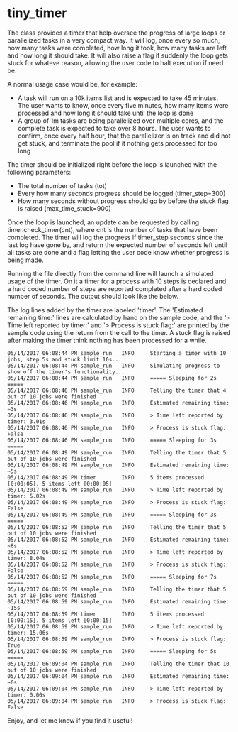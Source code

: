 # tiny_timer
The class provides a timer that help oversee the progress of large loops or parallelized tasks in a very compact way. It will log, once every so much, how many tasks were completed, how long it took, how many tasks are left and how long it should take. It will also raise a flag if suddenly the loop gets stuck for whateve reason, allowing the user code to halt execution if need be.

A normal usage case would be, for example:
- A task will run on a 10k items list and is expected to take 45 minutes. The user wants to know, once every five minutes, how many items were processed and how long it should take until the loop is done
- A group of 1m tasks are being parallelized over multiple cores, and the complete task is expected to take over 8 hours. The user wants to confirm, once every half hour, that the parallelizer is on track and did not get stuck, and terminate the pool if it nothing gets processed for too long

The timer should be initialized right before the loop is launched with the following parameters:
- The total number of tasks (tot)
- Every how many seconds progress should be logged (timer_step=300)
- How many seconds without progress should go by before the stuck flag is raised (max_time_stuck=900)

Once the loop is launched, an update can be requested by calling timer.check_timer(cnt), where cnt is the number of tasks that have been completed. The timer will log the progress if timer_step seconds since the last log have gone by, and return the expected number of seconds left until all tasks are done and a flag letting the user code know whether progress is being made.

Running the file directly from the command line will launch a simulated usage of the timer. On it a timer for a process with 10 steps is declared and a hard coded number of steps are reported completed after a hard coded number of seconds. The output should look like the below.

The log lines added by the timer are labeled 'timer'. The 'Estimated remaining time:' lines are calculated by hand on the sample code, and the '> Time left reported by timer:' and '> Process is stuck flag:' are printed by the sample code using the return from the call to the timer. A stuck flag is raised after making the timer think nothing has been processed for a while.
```
05/14/2017 06:08:44 PM sample_run   INFO     Starting a timer with 10 jobs, step 5s and stuck limit 10s...
05/14/2017 06:08:44 PM sample_run   INFO     Simulating progress to show off the timer's functionality...
05/14/2017 06:08:44 PM sample_run   INFO     ===== Sleeping for 2s =====
05/14/2017 06:08:46 PM sample_run   INFO     Telling the timer that 4 out of 10 jobs were finished
05/14/2017 06:08:46 PM sample_run   INFO     Estimated remaining time: ~3s
05/14/2017 06:08:46 PM sample_run   INFO     > Time left reported by timer: 3.01s
05/14/2017 06:08:46 PM sample_run   INFO     > Process is stuck flag: False
05/14/2017 06:08:46 PM sample_run   INFO     ===== Sleeping for 3s =====
05/14/2017 06:08:49 PM sample_run   INFO     Telling the timer that 5 out of 10 jobs were finished
05/14/2017 06:08:49 PM sample_run   INFO     Estimated remaining time: ~5s
05/14/2017 06:08:49 PM timer        INFO     5 items processed [0:00:05]. 5 items left [0:00:05]
05/14/2017 06:08:49 PM sample_run   INFO     > Time left reported by timer: 5.02s
05/14/2017 06:08:49 PM sample_run   INFO     > Process is stuck flag: False
05/14/2017 06:08:49 PM sample_run   INFO     ===== Sleeping for 3s =====
05/14/2017 06:08:52 PM sample_run   INFO     Telling the timer that 5 out of 10 jobs were finished
05/14/2017 06:08:52 PM sample_run   INFO     Estimated remaining time: ~8s
05/14/2017 06:08:52 PM sample_run   INFO     > Time left reported by timer: 8.04s
05/14/2017 06:08:52 PM sample_run   INFO     > Process is stuck flag: False
05/14/2017 06:08:52 PM sample_run   INFO     ===== Sleeping for 7s =====
05/14/2017 06:08:59 PM sample_run   INFO     Telling the timer that 5 out of 10 jobs were finished
05/14/2017 06:08:59 PM sample_run   INFO     Estimated remaining time: ~15s
05/14/2017 06:08:59 PM timer        INFO     5 items processed [0:00:15]. 5 items left [0:00:15]
05/14/2017 06:08:59 PM sample_run   INFO     > Time left reported by timer: 15.06s
05/14/2017 06:08:59 PM sample_run   INFO     > Process is stuck flag: True
05/14/2017 06:08:59 PM sample_run   INFO     ===== Sleeping for 5s =====
05/14/2017 06:09:04 PM sample_run   INFO     Telling the timer that 10 out of 10 jobs were finished
05/14/2017 06:09:04 PM sample_run   INFO     Estimated remaining time: ~0s
05/14/2017 06:09:04 PM sample_run   INFO     > Time left reported by timer: 0.00s
05/14/2017 06:09:04 PM sample_run   INFO     > Process is stuck flag: False
```
Enjoy, and let me know if you find it useful!
